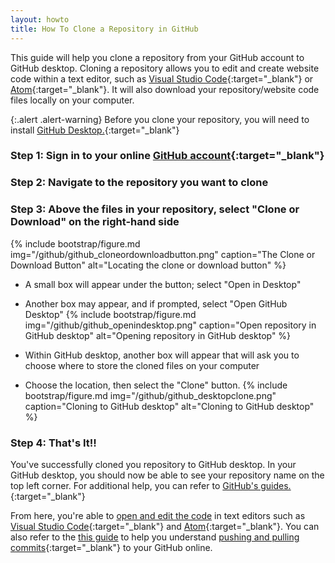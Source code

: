```yaml
---
layout: howto
title: How To Clone a Repository in GitHub
---
```


This guide will help you clone a repository from your GitHub account to GitHub desktop. Cloning a repository allows you to edit and create website code within a text editor, such as [Visual Studio Code](visualstudiocode.html){:target="_blank"} or [Atom](installatom.html){:target="_blank"}. It will also download your repository/website code files locally on your computer.

{:.alert .alert-warning}
Before you clone your repository, you will need to install [GitHub Desktop.](githubdesktop.html){:target="_blank"}

### Step 1: Sign in to your online [GitHub account](https://github.com/){:target="_blank"}

### Step 2: Navigate to the repository you want to clone

### Step 3: Above the files in your repository, select "Clone or Download" on the right-hand side
{% include bootstrap/figure.md img="/github/github_cloneordownloadbutton.png" caption="The Clone or Download Button" alt="Locating the clone or download button" %}

- A small box will appear under the button; select "Open in Desktop"
- Another box may appear, and if prompted, select "Open GitHub Desktop"
{% include bootstrap/figure.md img="/github/github_openindesktop.png" caption="Open repository in GitHub desktop" alt="Opening repository in GitHub desktop" %}

- Within GitHub desktop, another box will appear that will ask you to choose where to store the cloned files on your computer
- Choose the location, then select the "Clone" button.
{% include bootstrap/figure.md img="/github/github_desktopclone.png" caption="Cloning to GitHub desktop" alt="Cloning to GitHub desktop" %}

### Step 4: That's It!!

You've successfully cloned you repository to GitHub desktop. In your GitHub desktop, you should now be able to see your repository name on the top left corner. For additional help, you can refer to [GitHub's guides.](https://help.github.com/en/desktop/contributing-to-projects){:target="_blank"}

From here, you're able to [open and edit the code](openrepointexteditor.html) in text editors such as [Visual Studio Code](visualstudiocode.html){:target="_blank"} and [Atom](installatom.html){:target="_blank"}. You can also refer to the [this guide](pushpullchanges.html) to help you understand [pushing and pulling commits](https://help.github.com/en/desktop/contributing-to-projects/committing-and-reviewing-changes-to-your-project){:target="_blank"} to your GitHub online.
